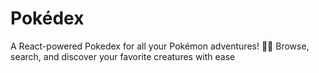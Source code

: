 # Pokédex

A React-powered Pokedex for all your Pokémon adventures! 📱💫 Browse, search, and discover your favorite creatures with ease
